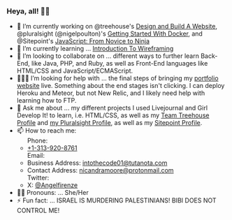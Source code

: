 ### Heya, all! 👋🏾

<!--
**Angelfirenze01/Angelfirenze01** is a ✨ _special_ ✨ repository because its `README.md` (this file) appears on your GitHub profile.

Here are some ideas to get you started:
-->

- 🔭 I’m currently working on @treehouse's <a href="https://teamtreehouse.com/tracks/design-and-build-a-website" target="_blank">Design and Build A Website</a>, @pluralsight (@nigelpoulton)'s <a href="https://app.pluralsight.com/library/courses/docker-getting-started-2023/table-of-contents" target="_blank">Getting Started With Docker</a>, and @Sitepoint's <a href="https://www.sitepoint.com/premium/books/javascript-novice-to-ninja/" target="_blank">JavaScript: From Novice to Ninja</a>
- 🌱 I’m currently learning ... [Introduction To Wireframing](https://teamtreehouse.com/library/introduction-to-wireframing")
- 👯 I’m looking to collaborate on ... different ways to further learn Back-End, like Java, PHP, and Ruby, as well as Front-End languages like HTML/CSS and JavaScript/ECMAScript.
- 👩🏾‍💻 I’m looking for help with ... the final steps of bringing my [portfolio website](https://github.com/Ahttps://github.com/Angelfirenze01/intothecode01.io) live.  Something about the end stages isn't clicking.  I can deploy Heroku and Meteor, but not New Relic, and I likely need help with learning how to FTP.
- 💬 Ask me about ... my different projects I used Livejournal and Girl Develop It! to learn, i.e. HTML/CSS, as well as my [Team Treehouse Profile](https://teamtreehouse.com/profiles/angelfirenze) and [my Pluralsight Profile](https://app.pluralsight.com/profile/Angelfirenze), as well as my [Sitepoint Profile](https://www.sitepoint.com/premium/users/Angelfirenze).
- 📫 How to reach me: <ul class="contact-info">
				Phone: 
					<li class="phone"><a href="Tel:+1-313-920-8761">+1-313-920-8761</a></li>
				Email: 
					<li class="projects_email">Business Address: <a href="mailto:intothecode01@tutanota.com">intothecode01@tutanota.com</a></li>
        				<li class="contacts_email">Contact Address: <a href="mailto:nicandramoore@protonmail.com">nicandramoore@protonmail.com</a></li>
				Twitter: 
					<li class="X">X: <a href="http://x.com/intent/tweet?screen_name=Angelfirenze">@Angelfirenze</a></li></ul>
- 👩🏾 Pronouns: ... She/Her
- ⚡ Fun fact: ... ISRAEL IS MURDERING PALESTINIANS! BIBI DOES NOT CONTROL ME!

